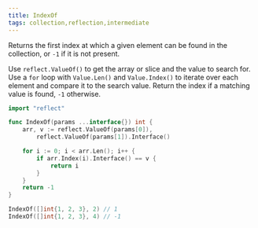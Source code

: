 ```yaml
---
title: IndexOf
tags: collection,reflection,intermediate
---
```


Returns the first index at which a given element can be found in the collection, or `-1` if it is not present.

Use `reflect.ValueOf()` to get the array or slice and the value to search for.
Use a `for` loop with `Value.Len()` and `Value.Index()` to iterate over each element and compare it to the search value.
Return the index if a matching value is found, `-1` otherwise.

```go
import "reflect"

func IndexOf(params ...interface{}) int {
	arr, v := reflect.ValueOf(params[0]),
		reflect.ValueOf(params[1]).Interface()

	for i := 0; i < arr.Len(); i++ {
		if arr.Index(i).Interface() == v {
			return i
		}
	}
	return -1
}
```

```go
IndexOf([]int{1, 2, 3}, 2) // 1
IndexOf([]int{1, 2, 3}, 4) // -1
```
